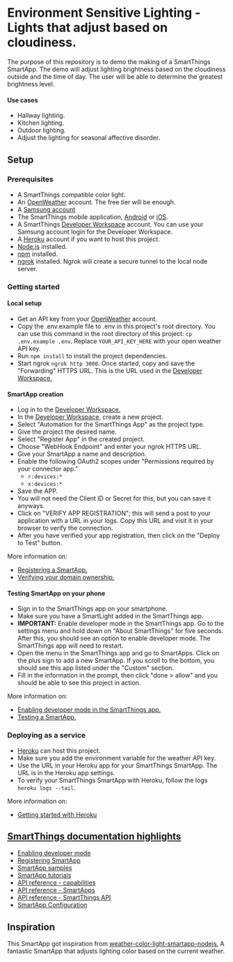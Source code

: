 # Environment Sensitive Lighting - Lights that adjust based on cloudiness.

The purpose of this repository is to demo the making of a SmartThings SmartApp. The demo will adjust lighting brightness based on the cloudiness outside and the time of day. The user will be able to determine the greatest brightness level.

#### Use cases
- Hallway lighting.
- Kitchen lighting.
- Outdoor lighting.
- Adjust the lighting for seasonal affective disorder.

## Setup

### Prerequisites
- A SmartThings compatible color light.
- An [OpenWeather](https://api.openweathermap.org) account. The free tier will be enough.
- A [Samsung account](https://account.samsung.com/membership/index.do)
- The SmartThings mobile application, [Android](https://play.google.com/store/apps/details?id=com.samsung.android.oneconnect&hl=en_US&gl=US) or [iOS](https://apps.apple.com/us/app/smartthings/id1222822904).
- A SmartThings [Developer Workspace](https://smartthings.developer.samsung.com/workspace/) account. You can use your Samsung account login for the Developer Workspace.
- A [Heroku](https://www.heroku.com/) account if you want to host this project.
- [Node.js](https://nodejs.org) installed.
- [npm](https://npmjs.com) installed.
- [ngrok](https://ngrok.com/) installed. Ngrok will create a secure tunnel to the local node server.

### Getting started

#### Local setup
- Get an API key from your [OpenWeather](https://home.openweathermap.org/api_keys) account.
- Copy the .env.example file to .env in this project's root directory. You can use this command in the root directory of this project: `cp .env.example .env`. Replace `YOUR_API_KEY_HERE` with your open weather API key.
- Run `npm install` to install the project dependencies.
- Start ngrok `ngrok http 3000`. Once started, copy and save the "Forwarding" HTTPS URL. This is the URL used in the [Developer Workspace.](https://smartthings.developer.samsung.com/workspace/)

#### SmartApp creation
- Log in to the [Developer Workspace.](https://smartthings.developer.samsung.com/workspace/)
- In the [Developer Workspace](https://smartthings.developer.samsung.com/workspace/), create a new project.
- Select "Automation for the SmartThings App" as the project type.
- Give the project the desired name.
- Select "Register App" in the created project.
- Choose "WebHook Endpoint" and enter your ngrok HTTPS URL.
- Give your SmartApp a name and description.
- Enable the following OAuth2 scopes under "Permissions required by your connector app."
	- `r:devices:*`
	- `x:devices:*`
- Save the APP.
- You will not need the Client ID or Secret for this, but you can save it anyways.
- Click on "VERIFY APP REGISTRATION"; this will send a post to your application with a URL in your logs. Copy this URL and visit it in your browser to verify the connection. 
- After you have verified your app registration, then click on the "Deploy to Test" button.

More information on:
- [Registering a SmartApp.](https://smartthings.developer.samsung.com/docs/smartapps/app-registration.html)
- [Verifying your domain ownership.](https://smartthings.developer.samsung.com/docs/smartapps/webhook-apps.html#Verify-your-domain-ownership)

#### Testing SmartApp on your phone
- Sign in to the SmartThings app on your smartphone.
- Make sure you have a SmartLight added in the SmartThings app.
- __IMPORTANT:__ Enable developer mode in the SmartThings app. Go to the settings menu and hold down on "About SmartThings" for five seconds. After this, you should see an option to enable developer mode. The SmartThings app will need to restart.
- Open the menu in the SmartThings app and go to SmartApps. Click on the plus sign to add a new SmartApp. If you scroll to the bottom, you should see this app listed under the "Custom" section.
- Fill in the information in the prompt, then click "done > allow" and you should be able to see this project in action.

More information on:
- [Enabling developer mode in the SmartThings app.](https://smartthings.developer.samsung.com/docs/testing/developer-mode.html)
- [Testing a SmartApp.](https://smartthings.developer.samsung.com/docs/testing/how-to-test.html)

### Deploying as a service
- [Heroku](https://www.heroku.com/) can host this project.
- Make sure you add the environment variable for the weather API key.
- Use the URL in your Heroku app for your SmartThings SmartApp. The URL is in the Heroku app settings.
- To verify your SmartThings SmartApp with Heroku, follow the logs `heroku logs --tail`.

More information on:
- [Getting started with Heroku](https://devcenter.heroku.com/articles/getting-started-with-nodejs)

## [SmartThings documentation highlights](https://smartthings.developer.samsung.com/docs/index.html)
- [Enabling developer mode](https://smartthings.developer.samsung.com/docs/testing/developer-mode.html)
- [Registering SmartApp](https://smartthings.developer.samsung.com/docs/smartapps/app-registration.html)
- [SmartApp samples](https://smartthings.developer.samsung.com/docs/samples.html)
- [SmartApp tutorials](https://smartthings.developer.samsung.com/docs/tutorials/tutorials.html)
- [API reference - capabilities](https://smartthings.developer.samsung.com/docs/api-ref/capabilities.html)
- [API reference - SmartApps](https://smartthings.developer.samsung.com/docs/api-ref/smartapps-v1.html)
- [API reference - SmartThings API](https://smartthings.developer.samsung.com/docs/api-ref/st-api.html)
- [SmartApp Configuration](https://smartthings.developer.samsung.com/docs/smartapps/configuration.html)

## Inspiration
This SmartApp got inspiration from [weather-color-light-smartapp-nodejs.](https://github.com/SmartThingsCommunity/weather-color-light-smartapp-nodejs) A fantastic SmartApp that adjusts lighting color based on the current weather.

